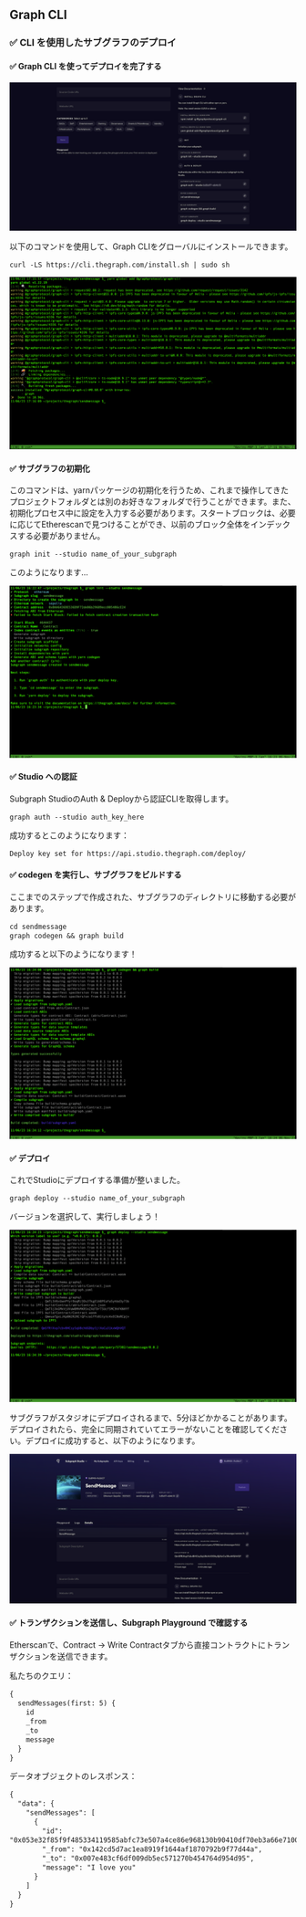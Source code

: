 ## Graph CLI

### ✅ CLI を使用したサブグラフのデプロイ

#### ✅ Graph CLI を使ってデプロイを完了する

![Studio6](./../../img/section-2/2_5_1.png)

以下のコマンドを使用して、Graph CLIをグローバルにインストールできます。

```
curl -LS https://cli.thegraph.com/install.sh | sudo sh
```

![](./../../img/section-2/2_5_2.png)

#### ✅ サブグラフの初期化

このコマンドは、yarnパッケージの初期化を行うため、これまで操作してきたプロジェクトフォルダとは別のお好きなフォルダで行うことができます。また、初期化プロセス中に設定を入力する必要があります。スタートブロックは、必要に応じてEtherescanで見つけることができ、以前のブロック全体をインデックスする必要がありません。

```
graph init --studio name_of_your_subgraph
```

このようになります...

![](./../../img/section-2/2_5_3.png)

#### ✅ Studio への認証

Subgraph StudioのAuth & Deployから認証CLIを取得します。

```
graph auth --studio auth_key_here
```

成功するとこのようになります：

```
Deploy key set for https://api.studio.thegraph.com/deploy/
```

#### ✅ codegen を実行し、サブグラフをビルドする

ここまでのステップで作成された、サブグラフのディレクトリに移動する必要があります。

```
cd sendmessage
graph codegen && graph build
```

成功すると以下のようになります！

![](./../../img/section-2/2_5_4.png)

#### ✅ デプロイ

これでStudioにデプロイする準備が整いました。

```
graph deploy --studio name_of_your_subgraph
```

バージョンを選択して、実行しましょう！

![](./../../img/section-2/2_5_5.png)

サブグラフがスタジオにデプロイされるまで、5分ほどかかることがあります。デプロイされたら、完全に同期されていてエラーがないことを確認してください。デプロイに成功すると、以下のようになります。

![Studio7](./../../img/section-2/2_5_6.png)

#### ✅ トランザクションを送信し、Subgraph Playground で確認する

Etherscanで、Contract -> Write Contractタブから直接コントラクトにトランザクションを送信できます。

私たちのクエリ：

```
{
  sendMessages(first: 5) {
    id
    _from
    _to
    message
  }
}
```

データオブジェクトのレスポンス：

```
{
  "data": {
    "sendMessages": [
      {
        "id": "0x053e32f85f9f485334119585abfc73e507a4ce86e968130b90410df70eb3a66e71000000",
        "_from": "0x142cd5d7ac1ea8919f1644af1870792b9f77d44a",
        "_to": "0x007e483cf6df009db5ec571270b454764d954d95",
        "message": "I love you"
      }
    ]
  }
}
```
